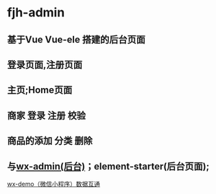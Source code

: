 # fjh-admin
## 基于Vue Vue-ele 搭建的后台页面
## 登录页面,注册页面
## 主页;Home页面
## 商家 登录 注册 校验
## 商品的添加 分类 删除
## 与[wx-admin(后台)](https://github.com/fengjinhuan/wx-admin)；element-starter(后台页面);
[wx-demo（微信小程序）数据互通](https://github.com/fengjinhuan/wx-demo)
